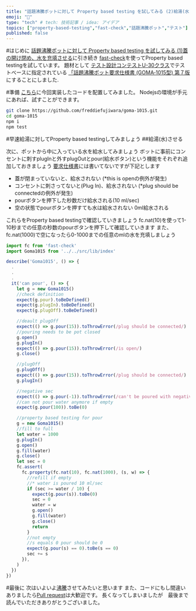 ```yaml
---
title: "話題沸騰ポットに対して Property based testing を試してみる (2)給湯(水)させる"
emoji: "🦔"
type: "tech" # tech: 技術記事 / idea: アイデア
topics: ["property-based-testing","fast-check","話題沸騰ポット","テスト"]
published: false
---
```


#はじめに
[話題沸騰ポットに対して Property based testing を試してみる (1)蓋の開け閉め、水を充填させる](https://qiita.com/freddiefujiwara/items/5f8eaf834d2a24afdee1)に引き続き
[fast-check](https://github.com/dubzzz/fast-check)を使ってProperty based testingを試しています。
題材として
[テスト設計コンテストU-30クラス](http://aster.or.jp/business/contest/rulebooku30.html)でテストベースに指定されている
[「話題沸騰ポット要求仕様書 (GOMA‐1015型) 第７版](http://www.sessame.jp/workinggroup/WorkingGroup2/POT_Specification.htm)にすることにしました.


#準備
[こちら](https://github.com/freddiefujiwara/goma-1015/blob/feature/pour/__tests__/lib/index.spec.ts)に今回実装したコードを配置してみました。
Nodejsの環境が手元にあれば、試すことができます。

```bash
git clone https://github.com/freddiefujiwara/goma-1015.git
cd goma-1015
npm i
npm test
```
#早速給湯に対してProperty based testingしてみましょう
##給湯(水)させる

次に、ポットから中に入っている水を給水してみましょう
ボットに事前にコンセントに刺すplugInと外すplugOutとpour(給水ボタン)という機能をそれぞれ追加しておきましょう
[要求仕様書](http://www.sessame.jp/workinggroup/WorkingGroup2/POT_Specification_v7.PDF)には書いてないですが下記とします

- 蓋が閉まっていないと、給水されない (*this is openの例外が発生)
- コンセントに刺さってないと(Plug In)、給水されない (*plug should be connectedの例外が発生)
- pourボタンを押下した秒数だけ給水される(10 ml/sec)
- 空の状態でpourボタンを押すても水は給水されない 0ml給水される 

これらをProperty based testingで確認していきましょう
fc.nat(10)を使って1-10秒までの任意の秒数のpourボタンを押下して確認していきます
また、fc.nat(1000)で空になったら0-1000までの任意のmlの水を充填しましょう

```JavaScript
import fc from 'fast-check'
import Goma1015 from '../../src/lib/index'

describe('Goma1015', () => {
  .
  .
  .
  it('can pour', () => {
    let g = new Goma1015()
    //check definition
    expect(g.pour).toBeDefined()
    expect(g.plugIn).toBeDefined()
    expect(g.plugOff).toBeDefined()

    //deault plugOff
    expect(() => g.pour(15)).toThrowError(/plug should be connected/)
    //pouring needs to be pot closed
    g.open()
    g.plugIn()
    expect(() => g.pour(15)).toThrowError(/is open/)
    g.close()

    //plugOff
    g.plugOff()
    expect(() => g.pour(15)).toThrowError(/plug should be connected/)
    g.plugIn()

    //negative sec
    expect(() => g.pour(-1)).toThrowError(/can't be poured with negative sec/)
    //can not pour water anymore if empty
    expect(g.pour(100)).toBe(0)

    //property based testing for pour
    g = new Goma1015()
    //fill to full
    let water = 1000
    g.plugIn()
    g.open()
    g.fill(water)
    g.close()
    let sec = 0
    fc.assert(
      fc.property(fc.nat(10), fc.nat(1000), (s, w) => {
        //refill if empty
        //* water is poured 10 ml/sec
        if (sec >= water / 10) {
          expect(g.pour(s)).toBe(0)
          sec = 0
          water = w
          g.open()
          g.fill(water)
          g.close()
          return
        }
        //not empty
        //s equals 0 pour should be 0
        expect(g.pour(s) == 0).toBe(s == 0)
        sec += s
      }),
    )
  })
})
```

#最後に
次はいよいよ[沸騰](https://qiita.com/freddiefujiwara/items/076cbe57cab936b54fc3)させてみたいと思います
また、コードにもし間違いありましたら[Pull request](https://github.com/freddiefujiwara/goma-1015)は大歓迎です。
長くなってしまいましたが　最後まで読んでいただきありがとうございました。
